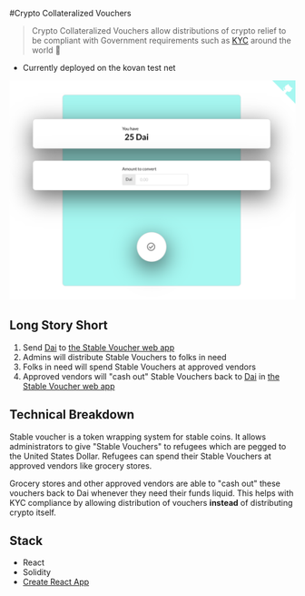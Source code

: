 #Crypto Collateralized Vouchers

> Crypto Collateralized Vouchers allow distributions of crypto relief to be compliant with Government requirements such as [KYC](https://en.wikipedia.org/wiki/Know_your_customer) around the world  💸

* Currently deployed on the kovan test net

![](./docs/screenshot1.png)

## Long Story Short

1. Send [Dai](https://makerdao.com/en/dai) to [the Stable Voucher web app](http://stable-voucher.now.sh/)
2. Admins will distribute Stable Vouchers to folks in need
3. Folks in need will spend Stable Vouchers at approved vendors
4. Approved vendors will "cash out" Stable Vouchers back to [Dai](https://makerdao.com/en/dai) in [the Stable Voucher web app](https://stable-voucher.now.sh/recipient)

## Technical Breakdown

Stable voucher is a token wrapping system for stable coins. It allows administrators to give "Stable Vouchers" to refugees which are pegged to the United States Dollar. Refugees can spend their Stable Vouchers at approved vendors like grocery stores.

Grocery stores and other approved vendors are able to "cash out" these vouchers back to Dai whenever they need their funds liquid. This helps with KYC compliance by allowing distribution of vouchers **instead** of distributing crypto itself.

## Stack

* React
* Solidity
* [Create React App](https://github.com/facebook/create-react-app)
